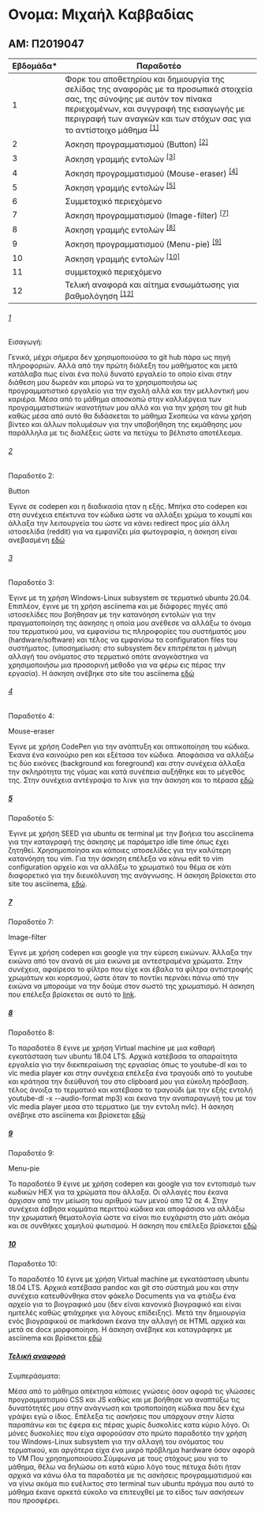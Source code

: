 # Ονομα: Μιχαήλ Καββαδίας

## ΑΜ: Π2019047



| Εβδομάδα* | Παραδοτέο |
| --- | --- |
| 1 | Φορκ του αποθετηρίου και δημιουργία της σελίδας της αναφοράς με τα προσωπικά στοιχεία σας, της σύνοψης με αυτόν τον πίνακα περιεχομένων, και συγγραφή της εισαγωγής με περιγραφή των αναγκών και των στόχων σας για το αντίστοιχο μάθημα <sup><a href="#1">[1]</a></sup> |
| 2 | Άσκηση προγραμματισμού (Button) <sup><a href="#2">[2]</a></sup> |
| 3 | Άσκηση γραμμής εντολών <sup><a href="#3">[3]</a></sup> |
| 4 | Άσκηση προγραμματισμού (Mouse-eraser) <sup><a href="#4">[4]</a></sup> |
| 5 | Άσκηση γραμμής εντολών <sup><a href="#5">[5]</a></sup> |
| 6 | Συμμετοχικό περιεχόμενο |
| 7 | Άσκηση προγραμματισμού (Image-filter) <sup><a href="#7">[7]</a></sup> |
| 8 | Άσκηση γραμμής εντολών <sup><a href="#8">[8]</a></sup> |
| 9 | Άσκηση προγραμματισμού (Menu-pie) <sup><a href="#9">[9]</a></sup> |
| 10 | Άσκηση γραμμής εντολών <sup><a href="#10">[10]</a></sup> |
| 11 | συμμετοχικό περιεχόμενο |
| 12 | Τελική αναφορά και αίτημα ενσωμάτωσης για βαθμολόγηση <sup><a href="#12">[12]</a></sup> |


###### [1](#1)

Εισαγωγή:

Γενικά, μέχρι σήμερα δεν χρησιμοποιούσα το git hub πάρα ως πηγή πληροφοριών.
Αλλά από την πρώτη διάλεξη του μαθήματος και μετά κατάλαβα πως είναι ένα πολύ δυνατό εργαλείο το οποίο είναι στην διάθεση μου δωρεάν και
μπορώ να το χρησιμοποιήσω ως προγραμματιστικό εργαλείο για την σχολή αλλά και την μελλοντική μου καριέρα. Μέσα από το μάθημα αποσκοπώ στην
καλλιέργεια των προγραμματιστικών  ικανοτήτων μου αλλά και για την χρήση του git hub καθώς μέσα από αυτό θα διδάσκεται το μάθημα Σκοπεύω 
να κάνω χρήση βίντεο και άλλων πολυμέσων για την υποβοήθηση της εκμάθησης μου παράλληλα με τις διαλέξεις ώστε να πετύχω το βέλτιστο αποτέλεσμα.

###### [2](#2)

Παραδοτέο 2:

Button

Έγινε σε codepen και η διαδικασία ηταν η εξής. Μπήκα στο codepen και στη συνέχεια επέκτυνα τον κώδικα ώστε να αλλάξει χρώμα το κουμπί και άλλαξα την λειτουργεία του ώστε να 
κάνει redirect προς μία άλλη ιστοσελίδα (reddit) για να εμφανίζει μία φωτογραφία, η άσκηση είναι ανεβασμένη [εδώ](https://gallant-snyder-313a2a.netlify.app/remix/button/)

###### [3](#3)

Παραδοτέο 3:

Έγινε με τη χρήση Windows-Linux subsystem σε τερματικό ubuntu 20.04. Επιπλέον, έγινε με τη χρήση asciinema και με διάφορες πηγές από ιστοσελίδες που βοήθησαν με την κατανόηση εντολών για την πραγματοποίηση της άσκησης η οποία μου ανέθεσε να αλλάξω το όνομα του τερματικού μου, να εμφανίσω τις πληροφορίες του συστήματός μου (hardware/software) και τέλος να εμφανίσω τα configuration files του συστήματος. (υποσημείωση: στο subsystem δεν επιτρέπεται η μόνιμη αλλαγή του ονόματος στο τερματικό οπότε αναγκάστηκα να χρησιμοποιήσω μια προσορινή μεθοδο για να φέρω εις πέρας την εργασία). Η άσκηση ανέβηκε στο site του asciinema [εδώ](https://asciinema.org/a/NbwcM49H7fhvYogdAD1H1PT19)

###### [4](#4)

Παραδοτέο 4:

Mouse-eraser

Έγινε με χρήση CodePen για την ανάπτυξη και οπτικοποίηση του κώδικα. Έκανα ένα καινούριο pen και εξέτασα τον κώδικα. Αποφάσισα να αλλάξω τις δύο εικόνες (background και
foreground) και στην συνέχεια άλλαξα την σκληρότητα της γόμας και κατά συνέπεια αυξήθηκε και το μέγεθός της. Στην συνέχεια αντέγραψα το λινκ για την άσκηση και το πέρασα [εδώ](https://gallant-snyder-313a2a.netlify.app/remix/mouse-eraser/)

##### [5](#5)

Παραδοτέο 5:

Έγινε με χρήση SEED για ubuntu σε terminal με την βοήεια του ascciinema για την καταγραφή της άσκησης με παράμετρο idle time όπως έχει ζητηθεί. Χρησημοποίησα και κάποιες ιστοσελίδες για την καλύτερη κατανόηση του vim. Για την άσκηση επέλεξα να κάνω edit το vim configuration αρχείο και να αλλάξω το χρωματικό του θέμα σε κάτι διαφορετικό για την διευκόλυνση της ανάγνωσης. Η άσκηση βρίσκεται στο site του asciinema, [εδώ](https://asciinema.org/a/haVBl0OkxrS4ln3W4aKzccE4h).

##### [7](#7)

Παραδοτέο 7:

Image-filter

Έγινε με χρήση codepen και google για την εύρεση εικώνων. Άλλαξα την εικώνα από τον ανανά σε μία εικώνα με αντεστραμένα χρώματα. Στην συνέχεια, αφαίρεσα το φίλτρο που είχε και έβαλα τα φίλτρα αντιστροφής χρωμάτων και κορεσμού, ώστε όταν το ποντίκι περνάει πάνω από την εικώνα να μπορούμε να την δούμε στον σωστό της χρωματισμό.
Η άσκηση που επέλεξα βρίσκεται σε αυτό το [link](https://gallant-snyder-313a2a.netlify.app/remix/image-filter/).

##### [8](#8)

Παραδοτέο 8:

Το παραδοτέο 8 έγινε με χρήση Virtual machine με μια καθαρή εγκατάσταση των ubuntu 18.04 LTS. Αρχικά κατέβασα τα απαραίτητα εργαλεία για την διεκπεραίωση της εργασίας όπως το youtube-dl και το vlc media player και στην συνέχεια επέλεξα ένα τραγούδι από το youtube και κράτησα την διεύθυνσή του στο clipboard μου για εύκολη πρόσβαση. τέλος άνοιξα το τερματικό και κατέβασα το τραγούδι (με την εξής εντολή youtube-dl -x --audio-format mp3) και έκανα την αναπαραγωγή του με τον vlc media player μεσα στο τερματικο (με την εντολη nvlc). Η άσκηση ανέβηκε στο asciinema και βρίσκεται [εδώ](https://asciinema.org/a/N10XJjxu7IMuA8x6VheTw93Ts)

##### [9](#9)

Παραδοτέο 9:

Menu-pie

Το παραδοτέο 9 έγινε με χρήση codepen και google για τον εντοπισμό των κωδικών HEX για τα χρώματα που άλλαξα. Οι αλλαγές που έκανα άρχισαν από την μείωση του αριθμού των μενού απο 12 σε 4. Στην συνέχεια έσβησα κομμάτια περιττού κώδικα και αποφάσισα να αλλάξω την χρωματική θεματολογία ώστε να είναι πιο ευχάριστη στο μάτι ακόμα και σε συνθήκες χαμηλού φωτισμού. Η άσκηση που επέλεξα βρίσκεται [εδώ](https://gallant-snyder-313a2a.netlify.app/remix/menu-pie/)

##### [10](#10)

Παραδοτέο 10:

Το παραδοτέο 10 έγινε με χρήση Virtual machine με εγκατάσταση ubuntu 18.04 LTS. Αρχικά κατέβασα pandoc και git στο σύστημά μου και στην συνέχεια κατευθύνθηκα στον φάκελο Documents για να φτιάξω ένα αρχείο για το βιογραφικό μου (δεν είναι κανονικό βιογραφικό και είναι ημιτελές καθώς φτιάχρηκε για λόγους επίδειξης). Μετά την δημιουργία ενός βιογραφικού σε markdown έκανα την αλλαγή σε HTML αρχικά και μετά σε docx μορφοποίηση. Η άσκηση ανέβηκε και καταγράφηκε με asciinema και βρίσκεται [εδώ](https://asciinema.org/a/WZJB9LPYlM8I641OgvqFGwhEG)


##### [Τελική αναφορά](#12)

Συμπεράσματα:

Μέσα από το μάθημα απέκτησα κάποιες γνώσεις όσον αφορά τις γλώσσες προγραμματισμού CSS και JS καθώς και με βοήθησε να αναπτύξω τις δυνατότητές μου στην ανάγνωση και τροποποίηση κώδικα που δεν έχω γράψει εγώ ο ίδιος. Επέλεξα τις ασκήσεις που υπάρχουν στην λίστα παραπάνω και τις έφερα εις πέρας χωρίς δυσκολίες κατα κύριο λόγο. Οι μόνες δυσκολίες που είχα αφορούσαν στο πρώτο παραδοτέο την χρήση του Windows-Linux subsystem για την αλλαγή του ονόματος του τερματικού, και αργότερα είχα ένα μικρό πρόβλημα hardware όσον αφορά το VM Που χρησημοποιούσα.Σύμφωνα με τους στόχους μου για το μάθημα, θέλω να δηλώσω οτι κατά κύριο λόγο τους πέτυχα διότι ήταν αρχικά να κάνω όλα τα παραδοτέα με τις ασκήσεις προγραμματισμού και να γίνω ακόμα πιο ευέλικτος στο terminal των ubuntu πράγμα που αυτό το μάθημα έκανε αρκετά εύκολο να επιτευχθεί με το είδος των ασκήσεων που προσφέρει.
